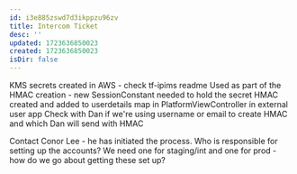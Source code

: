 ```yaml
---
id: i3e885zswd7d3ikppzu96zv
title: Intercom Ticket
desc: ''
updated: 1723636850023
created: 1723636850023
isDir: false
---
```

KMS secrets created in AWS - check tf-ipims readme
Used as part of the HMAC creation - new SessionConstant needed to hold the secret
HMAC created and added to userdetails map in PlatformViewController in external user app
Check with Dan if we're using username or email to create HMAC and which Dan will send with HMAC


Contact Conor Lee - he has initiated the process. Who is responsible for setting up the accounts? We need one for staging/int and one for prod - how do we go about getting these set up?